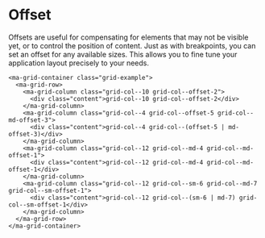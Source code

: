 # Offset

Offsets are useful for compensating for elements that may not be visible yet, or to control the position of content. Just as with breakpoints, you can set an offset for any available sizes. This allows you to fine tune your application layout precisely to your needs.

```livescript
<ma-grid-container class="grid-example">
  <ma-grid-row>
    <ma-grid-column class="grid-col--10 grid-col--offset-2">
      <div class="content">grid-col--10 grid-col--offset-2</div>
    </ma-grid-column>
    <ma-grid-column class="grid-col--4 grid-col--offset-5 grid-col--md-offset-3">
      <div class="content">grid-col--4 grid-col--(offset-5 | md-offset-3)</div>
    </ma-grid-column>
    <ma-grid-column class="grid-col--12 grid-col--md-4 grid-col--md-offset-1">
      <div class="content">grid-col--12 grid-col--md-4 grid-col--md-offset-1</div>
    </ma-grid-column>
    <ma-grid-column class="grid-col--12 grid-col--sm-6 grid-col--md-7 grid-col--sm-offset-1">
      <div class="content">grid-col--12 grid-col--(sm-6 | md-7) grid-col--sm-offset-1</div>
    </ma-grid-column>
  </ma-grid-row>
</ma-grid-container>
```
